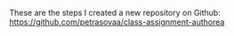 These are the steps
I created a new repository on Github:
https://github.com/petrasovaa/class-assignment-authorea
